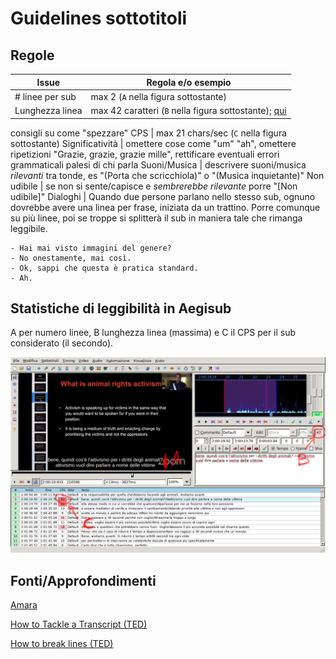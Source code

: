 # Guidelines sottotitoli


## Regole

Issue | Regola e/o esempio
------|---------------
\# linee per sub     | max 2  (`A` nella figura sottostante)
Lunghezza linea      | max 42 caratteri (`B` nella figura sottostante); [qui](https://translations.ted.com/How_to_break_lines)
 consigli su come "spezzare"
CPS                  | max 21 chars/sec (`C` nella figura sottostante)
Significatività | omettere cose come "um" "ah", omettere ripetizioni "Grazie, grazie, grazie mille", rettificare eventuali errori grammaticali palesi di chi parla
Suoni/Musica         | descrivere suoni/musica *rilevanti* tra tonde, es "(Porta che scricchiola)" o  "(Musica inquietante)"
Non udibile | se non si sente/capisce e *sembrerebbe rilevante* porre "[Non udibile]"
Dialoghi | Quando due persone parlano nello stesso sub, ognuno dovrebbe avere una linea per frase, iniziata da un trattino. Porre comunque su più linee, poi se troppe si splitterà il sub in maniera tale che rimanga leggibile.
```
- Hai mai visto immagini del genere?
- No onestamente, mai così.
- Ok, sappi che questa è pratica standard.
- Ah.
```

<!-- Minimum duration | Subtitles should be at least 0.7 seconds. -->
<!-- Maximum duration | Split subtitles longer than 7 seconds. -->

<!-- Speaker identification Identify off-screen and unclear speakers in parentheses. -->
<!-- 	ex: (Michael) Wait for me! -->
<!-- 		Foreign language Identify relevant speech in foreign language. -->
<!-- 		ex: (Russian): Thank you. -->

## Statistiche di leggibilità in Aegisub

A per numero linee, B lunghezza linea (massima) e C il CPS per il sub
considerato (il secondo).

![stat_leggibilita_aegisub](../img/stat_leggibilita_aegisub.png)


## Fonti/Approfondimenti

[Amara](https://www.amara.org)

[How to Tackle a Transcript (TED)](https://translations.ted.com/How_to_Tackle_a_Transcript)

[How to break lines (TED)](https://translations.ted.com/How_to_break_lines)
